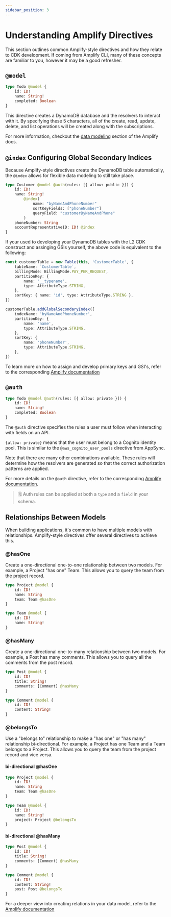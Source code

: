 ```yaml
---
sidebar_position: 3
---
```


# Understanding Amplify Directives

This section outlines common Amplify-style directives and how they relate to CDK development. If coming from Amplify CLI, many of these concepts are familiar to you, however it may be a good refresher.

## `@model`

```graphql
type Todo @model {
	id: ID!
	name: String!
	completed: Boolean
}
```

This directive creates a DynamoDB database and the resolvers to interact with it. By specifying these 5 characters, all of the create, read, update, delete, and list operations will be created along with the subscriptions.

For more information, checkout the [data modeling](https://docs.amplify.aws/cli/graphql/data-modeling/) section of the Amplify docs.

## `@index` Configuring Global Secondary Indices

Because Amplify-style directives create the DynamoDB table automatically, the `@index` allows for flexible data modeling to still take place.

```graphql
type Customer @model @auth(rules: [{ allow: public }]) {
	id: ID!
	name: String!
		@index(
			name: "byNameAndPhoneNumber"
			sortKeyFields: ["phoneNumber"]
			queryField: "customerByNameAndPhone"
		)
	phoneNumber: String
	accountRepresentativeID: ID! @index
}
```

If your used to developing your DynamoDB tables with the L2 CDK construct and assinging GSIs yourself, the above code is equivalent to the following:

```ts
const customerTable = new Table(this, 'CustomerTable', {
	tableName: `CustomerTable`,
	billingMode: BillingMode.PAY_PER_REQUEST,
	partitionKey: {
		name: '__typename',
		type: AttributeType.STRING,
	},
	sortKey: { name: 'id', type: AttributeType.STRING },
})

customerTable.addGlobalSecondaryIndex({
	indexName: 'byNameAndPhoneNumber',
	partitionKey: {
		name: 'name',
		type: AttributeType.STRING,
	},
	sortKey: {
		name: 'phoneNumber',
		type: AttributeType.STRING,
	},
})
```

To learn more on how to assign and develop primary keys and GSI's, refer to the corresponding [Amplify documentation](https://docs.amplify.aws/cli/graphql/data-modeling/#configure-a-secondary-index)

## `@auth`

```graphql
type Todo @model @auth(rules: [{ allow: private }]) {
	id: ID!
	name: String!
	completed: Boolean
}
```

The `@auth` directive specifies the rules a user must follow when interacting with fields on an API.

`{allow: private}` means that the user must belong to a Cognito identity pool. This is similar to the `@aws_cognito_user_pools` directive from AppSync.

Note that there are many other combinations available. These rules will determine how the resolvers are generated so that the correct authorization patterns are applied.

For more details on the `@auth` directive, refer to the corresponding [Amplify documentation](https://docs.amplify.aws/cli/graphql/authorization-rules/).

> 🗒️ Auth rules can be applied at both a `type` and a `field` in your schema.

## Relationships Between Models

When building applications, it's common to have multiple models with relationships. Amplify-style directives offer several directives to achieve this.

### @hasOne

Create a one-directional one-to-one relationship between two models. For example, a Project "has one" Team. This allows you to query the team from the project record.

```graphql
type Project @model {
	id: ID!
	name: String
	team: Team @hasOne
}

type Team @model {
	id: ID!
	name: String!
}
```

### @hasMany

Create a one-directional one-to-many relationship between two models. For example, a Post has many comments. This allows you to query all the comments from the post record.

```graphql
type Post @model {
	id: ID!
	title: String!
	comments: [Comment] @hasMany
}

type Comment @model {
	id: ID!
	content: String!
}
```

### @belongsTo

Use a "belongs to" relationship to make a "has one" or "has many" relationship bi-directional. For example, a Project has one Team and a Team belongs to a Project. This allows you to query the team from the project record and vice versa.

#### bi-directional @hasOne

```graphql
type Project @model {
	id: ID!
	name: String
	team: Team @hasOne
}

type Team @model {
	id: ID!
	name: String!
	project: Project @belongsTo
}
```

#### bi-directional @hasMany

```graphql
type Post @model {
	id: ID!
	title: String!
	comments: [Comment] @hasMany
}

type Comment @model {
	id: ID!
	content: String!
	post: Post @belongsTo
}
```

For a deeper view into creating relations in your data model, refer to the [Amplify documentation](https://docs.amplify.aws/cli/graphql/data-modeling/#setup-relationships-between-models)
